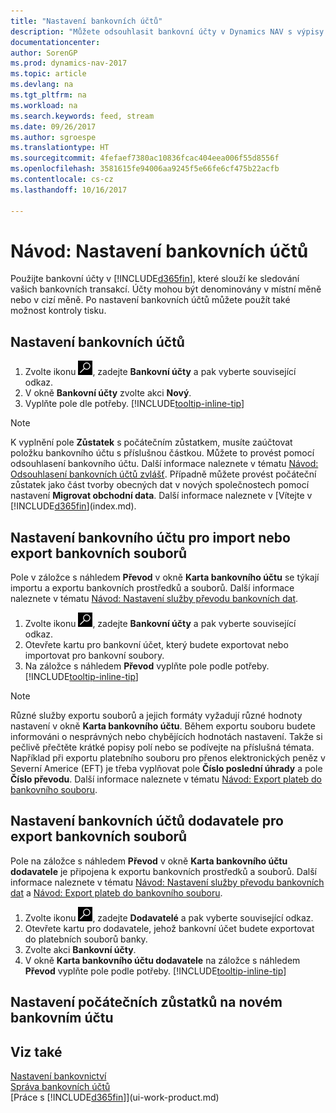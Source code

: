 ```yaml
---
title: "Nastavení bankovních účtů"
description: "Můžete odsouhlasit bankovní účty v Dynamics NAV s výpisy z bank."
documentationcenter: 
author: SorenGP
ms.prod: dynamics-nav-2017
ms.topic: article
ms.devlang: na
ms.tgt_pltfrm: na
ms.workload: na
ms.search.keywords: feed, stream
ms.date: 09/26/2017
ms.author: sgroespe
ms.translationtype: HT
ms.sourcegitcommit: 4fefaef7380ac10836fcac404eea006f55d8556f
ms.openlocfilehash: 3581615fe94006aa9245f5e66fe6cf475b22acfb
ms.contentlocale: cs-cz
ms.lasthandoff: 10/16/2017

---
```

# <a name="how-to-set-up-bank-accounts"></a>Návod: Nastavení bankovních účtů
Použijte bankovní účty v [!INCLUDE[d365fin](includes/d365fin_md.md)], které slouží ke sledování vašich bankovních transakcí. Účty mohou být denominovány v místní měně nebo v cizí měně. Po nastavení bankovních účtů můžete použít také možnost kontroly tisku.

## <a name="to-set-up-bank-accounts"></a>Nastavení bankovních účtů
1. Zvolte ikonu ![Vyhledat stránku nebo sestavu](media/ui-search/search_small.png "Ikona Vyhledat stránku nebo sestavu"), zadejte **Bankovní účty** a pak vyberte související odkaz.
2. V okně **Bankovní účty** zvolte akci **Nový**.
3. Vyplňte pole dle potřeby. [!INCLUDE[tooltip-inline-tip](includes/tooltip-inline-tip_md.md)]

> [!NOTE]
> K vyplnění pole **Zůstatek** s počátečním zůstatkem, musíte zaúčtovat položku bankovního účtu s příslušnou částkou. Můžete to provést pomocí odsouhlasení bankovního účtu. Další informace naleznete v tématu [Návod: Odsouhlasení bankovních účtů zvlášť](bank-how-reconcile-bank-accounts-separately.md). Případně můžete provést počáteční zůstatek jako část tvorby obecných dat v nových společnostech pomocí nastavení **Migrovat obchodní data**. Další informace naleznete v [Vítejte v [!INCLUDE[d365fin](includes/d365fin_md.md)](index.md).

## <a name="to-set-up-your-bank-account-for-import-or-export-of-bank-files"></a>Nastavení bankovního účtu pro import nebo export bankovních souborů
Pole v záložce s náhledem **Převod** v okně **Karta bankovního účtu** se týkají importu a exportu bankovních prostředků a souborů. Další informace naleznete v tématu [Návod: Nastavení služby převodu bankovních dat](bank-how-setup-bank-data-conversion-service.md).

1. Zvolte ikonu ![Vyhledat stránku nebo sestavu](media/ui-search/search_small.png "Ikona Vyhledat stránku nebo sestavu"), zadejte **Bankovní účty** a pak vyberte související odkaz.
2. Otevřete kartu pro bankovní účet, který budete exportovat nebo importovat pro bankovní soubory.
3. Na záložce s náhledem **Převod** vyplňte pole podle potřeby. [!INCLUDE[tooltip-inline-tip](includes/tooltip-inline-tip_md.md)]

> [!NOTE]  
>   Různé služby exportu souborů a jejich formáty vyžadují různé hodnoty nastavení v okně **Karta bankovního účtu**. Během exportu souboru budete informováni o nesprávných nebo chybějících hodnotách nastavení. Takže si pečlivě přečtěte krátké popisy polí nebo se podívejte na příslušná témata. Například při exportu platebního souboru pro přenos elektronických peněz v Severní Americe (EFT) je třeba vyplňovat pole **Číslo poslední úhrady** a pole **Číslo převodu**. Další informace naleznete v tématu [Návod: Export plateb do bankovního souboru](payables-how-export-payments-bank-file.md).

## <a name="to-set-up-vendor-bank-accounts-for-export-of-bank-files"></a>Nastavení bankovních účtů dodavatele pro export bankovních souborů
Pole na záložce s náhledem **Převod** v okně **Karta bankovního účtu dodavatele** je připojena k exportu bankovních prostředků a souborů. Další informace naleznete v tématu [Návod: Nastavení služby převodu bankovních dat](bank-how-setup-bank-data-conversion-service.md) a [Návod: Export plateb do bankovního souboru](payables-how-export-payments-bank-file.md).

1. Zvolte ikonu ![Vyhledat stránku nebo sestavu](media/ui-search/search_small.png "Ikona Vyhledat stránku nebo sestavu"), zadejte **Dodavatelé** a pak vyberte související odkaz.
2. Otevřete kartu pro dodavatele, jehož bankovní účet budete exportovat do platebních souborů banky.
3. Zvolte akci **Bankovní účty**.
3. V okně **Karta bankovního účtu dodavatele** na záložce s náhledem **Převod** vyplňte pole podle potřeby. [!INCLUDE[tooltip-inline-tip](includes/tooltip-inline-tip_md.md)]

## <a name="to-set-the-opening-balance-on-new-bank-accounts"></a>Nastavení počátečních zůstatků na novém bankovním účtu


## <a name="see-also"></a>Viz také
[Nastavení bankovnictví](bank-setup-banking.md)  
[Správa bankovních účtů](bank-manage-bank-accounts.md)  
[Práce s [!INCLUDE[d365fin](includes/d365fin_md.md)]](ui-work-product.md)

